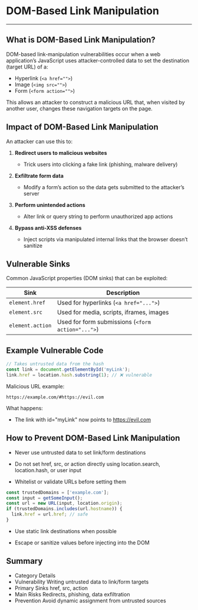 # DOM-Based Link Manipulation

---

## What is DOM-Based Link Manipulation?

DOM-based link-manipulation vulnerabilities occur when a web application’s JavaScript uses attacker-controlled data to set the destination (target URL) of a:

- Hyperlink (`<a href="">`)
- Image (`<img src="">`)
- Form (`<form action="">`)

This allows an attacker to construct a malicious URL that, when visited by another user, changes these navigation targets on the page.

## Impact of DOM-Based Link Manipulation

An attacker can use this to:

1. **Redirect users to malicious websites**

   - Trick users into clicking a fake link (phishing, malware delivery)

2. **Exfiltrate form data**

   - Modify a form’s action so the data gets submitted to the attacker’s server

3. **Perform unintended actions**

   - Alter link or query string to perform unauthorized app actions

4. **Bypass anti-XSS defenses**
   - Inject scripts via manipulated internal links that the browser doesn’t sanitize

## Vulnerable Sinks

Common JavaScript properties (DOM sinks) that can be exploited:

| Sink             | Description                                       |
| ---------------- | ------------------------------------------------- |
| `element.href`   | Used for hyperlinks (`<a href="...">`)            |
| `element.src`    | Used for media, scripts, iframes, images          |
| `element.action` | Used for form submissions (`<form action="...">`) |

## Example Vulnerable Code

```js
// Takes untrusted data from the hash
const link = document.getElementById('myLink');
link.href = location.hash.substring(1); // ❌ vulnerable
```

Malicious URL example:

```
https://example.com/#https://evil.com
```

What happens:

- The link with id="myLink" now points to https://evil.com

## How to Prevent DOM-Based Link Manipulation

- Never use untrusted data to set link/form destinations

- Do not set href, src, or action directly using location.search, location.hash, or user input

- Whitelist or validate URLs before setting them

```javascript
const trustedDomains = ['example.com'];
const input = getSomeInput();
const url = new URL(input, location.origin);
if (trustedDomains.includes(url.hostname)) {
  link.href = url.href; // safe
}
```

- Use static link destinations when possible

- Escape or sanitize values before injecting into the DOM

## Summary

- Category Details
- Vulnerability Writing untrusted data to link/form targets
- Primary Sinks href, src, action
- Main Risks Redirects, phishing, data exfiltration
- Prevention Avoid dynamic assignment from untrusted sources
